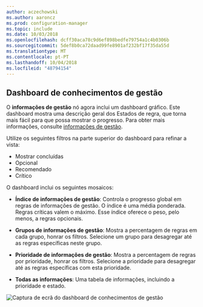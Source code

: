 ```yaml
---
author: aczechowski
ms.author: aaroncz
ms.prod: configuration-manager
ms.topic: include
ms.date: 10/03/2018
ms.openlocfilehash: dcff30aca78c9d6ef898bedfe79754a1c4b0306b
ms.sourcegitcommit: 5def8b0ca72daad99fe8901af232bf17f35da55d
ms.translationtype: MT
ms.contentlocale: pt-PT
ms.lasthandoff: 10/04/2018
ms.locfileid: "48794154"
---
```

## <a name="bkmk_insights"></a> Dashboard de conhecimentos de gestão
<!--1357979-->

O **informações de gestão** nó agora inclui um dashboard gráfico. Este dashboard mostra uma descrição geral dos Estados de regra, que torna mais fácil para que possa mostrar o progresso. Para obter mais informações, consulte [informações de gestão](/sccm/core/servers/manage/management-insights).

Utilize os seguintes filtros na parte superior do dashboard para refinar a vista:
- Mostrar concluídas
- Opcional
- Recomendado
- Crítico

O dashboard inclui os seguintes mosaicos:
- **Índice de informações de gestão**: Controla o progresso global em regras de informações de gestão. O índice é uma média ponderada. Regras críticas valem o máximo. Esse índice oferece o peso, pelo menos, a regras opcionais.  

- **Grupos de informações de gestão**: Mostra a percentagem de regras em cada grupo, honrar os filtros. Selecione um grupo para desagregar até as regras específicas neste grupo.  

- **Prioridade de informações de gestão**: Mostra a percentagem de regras por prioridade, honrar os filtros. Selecione a prioridade para desagregar até as regras específicas com esta prioridade.  

- **Todas as informações**: Uma tabela de informações, incluindo a prioridade e estado.  

![Captura de ecrã do dashboard de conhecimentos de gestão](../../media/1357979-management-insights-dashboard.png)


